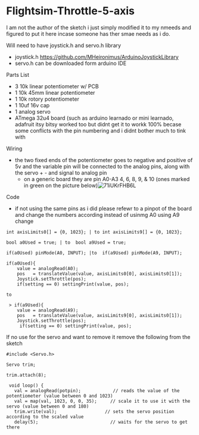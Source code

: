 # Flightsim-Throttle-5-axis

I am not the author of the sketch i just simply modified it to my nmeeds and figured to put it here incase someone has ther smae needs as i do.

Will need to have joystick.h and servo.h library
- joystick.h https://github.com/MHeironimus/ArduinoJoystickLibrary
- servo.h can be downloaded form arduino IDE

Parts List
- 3 10k linear potentiometer w/ PCB
- 1 10k 45mm linear potentiometer
- 1 10k rotory potentiometer
- 1 10uf 16v cap
- 1 analog servo
- ATmega 32u4 board (such as arduino learnado or mini learnado, adafruit itsy bitsy worked too but didnt get it to workk 100% becase some conflicts with the pin numbering and i didnt bother much to tink with 

Wiring
- the two fixed ends of the potentiometer goes to negative and positive of 5v and the variable pin will be connected to the analog pins, along with the servo + - and signal to analog pin
   - on a generic board they are pin A0-A3 4, 6, 8, 9, & 10 (ones marked in green on the picture below)![71iUKrFHB6L](https://user-images.githubusercontent.com/84696624/217468709-904b629a-af88-478e-9247-0284d385aec6.jpg)

Code
- if not using the same pins as i did please refewr to a pinpot of the board and change the numbers according instead of usinmg A0 using A9
change
```
int axisLimits0[] = {0, 1023}; | to int axisLimits9[] = {0, 1023}; 
```
```
bool a0Used = true; | to  bool a9Used = true; 
```
```
if(a0Used) pinMode(A0, INPUT); |to  if(a9Used) pinMode(A9, INPUT); 
```
```
if(a0Used){
    value = analogRead(A0);
    pos   = translateValue(value, axisLimits0[0], axisLimits0[1]);
    Joystick.setThrottle(pos);
    if(setting == 0) settingPrint(value, pos);

to
    
 > if(a9Used){
    value = analogRead(A9);
    pos   = translateValue(value, axisLimits9[0], axisLimits0[1]);
    Joystick.setThrottle(pos);
     if(setting == 0) settingPrint(value, pos);
 ```
 
 If no use for the servo and want to remove it remove the following from the sketch
 ```
 #include <Servo.h>
 
 Servo trim;
 
 trim.attach(8); 

  void loop() {
    val = analogRead(potpin);            // reads the value of the potentiometer (value between 0 and 1023)
    val = map(val, 1023, 0, 0, 35);     // scale it to use it with the servo (value between 0 and 180)
    trim.write(val);                  // sets the servo position according to the scaled value
    delay(5);                           // waits for the servo to get there
 ```

 
